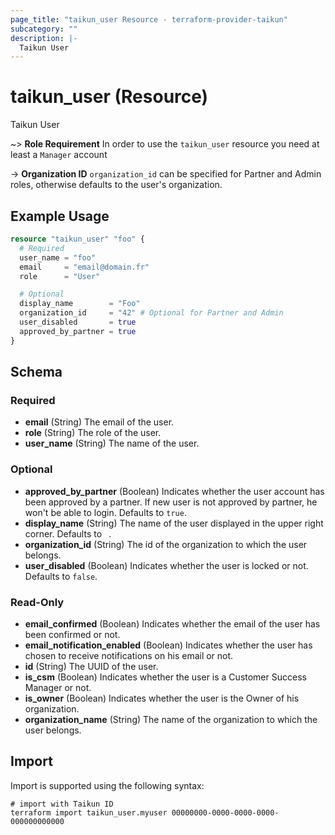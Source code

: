 ```yaml
---
page_title: "taikun_user Resource - terraform-provider-taikun"
subcategory: ""
description: |-
  Taikun User
---
```


# taikun_user (Resource)

Taikun User

~> **Role Requirement** In order to use the `taikun_user` resource you need at least a `Manager` account

-> **Organization ID** `organization_id` can be specified for Partner and Admin roles, otherwise defaults to the user's organization.

## Example Usage

```terraform
resource "taikun_user" "foo" {
  # Required
  user_name = "foo"
  email     = "email@domain.fr"
  role      = "User"

  # Optional
  display_name        = "Foo"
  organization_id     = "42" # Optional for Partner and Admin
  user_disabled       = true
  approved_by_partner = true
}
```

<!-- schema generated by tfplugindocs -->
## Schema

### Required

- **email** (String) The email of the user.
- **role** (String) The role of the user.
- **user_name** (String) The name of the user.

### Optional

- **approved_by_partner** (Boolean) Indicates whether the user account has been approved by a partner. If new user is not approved by partner, he won't be able to login. Defaults to `true`.
- **display_name** (String) The name of the user displayed in the upper right corner. Defaults to ` `.
- **organization_id** (String) The id of the organization to which the user belongs.
- **user_disabled** (Boolean) Indicates whether the user is locked or not. Defaults to `false`.

### Read-Only

- **email_confirmed** (Boolean) Indicates whether the email of the user has been confirmed or not.
- **email_notification_enabled** (Boolean) Indicates whether the user has chosen to receive notifications on his email or not.
- **id** (String) The UUID of the user.
- **is_csm** (Boolean) Indicates whether the user is a Customer Success Manager or not.
- **is_owner** (Boolean) Indicates whether the user is the Owner of his organization.
- **organization_name** (String) The name of the organization to which the user belongs.

## Import

Import is supported using the following syntax:

```shell
# import with Taikun ID
terraform import taikun_user.myuser 00000000-0000-0000-0000-000000000000
```
